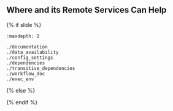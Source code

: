 ## Where <i class="fab fa-git"></i> and its Remote Services Can Help

{% if slide %}
<!-- BUILDING THE SLIDES -->
```{toctree}
:maxdepth: 2

./documentation
./data_availability
./config_settings
./dependencies
./transitive_dependencies
./workflow_doc
./exec_env
```
{% else %}
<!-- Slides are imported in the parent folder! -->
{% endif %}
